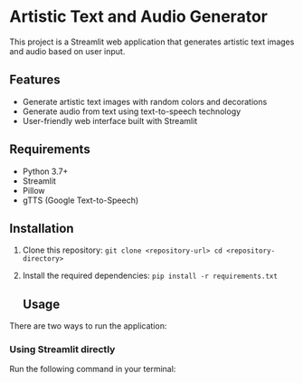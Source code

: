 # Artistic Text and Audio Generator

This project is a Streamlit web application that generates artistic text images and audio based on user input.

## Features

- Generate artistic text images with random colors and decorations
- Generate audio from text using text-to-speech technology
- User-friendly web interface built with Streamlit

## Requirements

- Python 3.7+
- Streamlit
- Pillow
- gTTS (Google Text-to-Speech)

## Installation

1. Clone this repository:   ```
   git clone <repository-url>
   cd <repository-directory>   ```

2. Install the required dependencies:   ```
   pip install -r requirements.txt   ```
   ## Usage

There are two ways to run the application:

### Using Streamlit directly

Run the following command in your terminal: